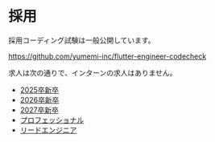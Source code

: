 # 採用

採用コーディング試験は一般公開しています。

https://github.com/yumemi-inc/flutter-engineer-codecheck

求人は次の通りで、インターンの求人はありません。

- [2025卒新卒]
- [2026卒新卒]
- [2027卒新卒]
- [プロフェッショナル]
- [リードエンジニア]

<!-- Links -->

[2025卒新卒]: https://hrmos.co/pages/yumemi/jobs/101000002500

[2026卒新卒]: https://hrmos.co/pages/yumemi/jobs/101000002600

[2027卒新卒]: https://hrmos.co/pages/yumemi/jobs/101000002700

[プロフェッショナル]: https://hrmos.co/pages/yumemi/jobs/201050200000

[リードエンジニア]: https://hrmos.co/pages/yumemi/jobs/201050300000

